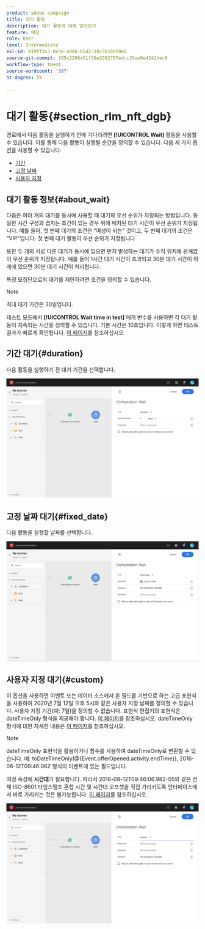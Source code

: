 ```yaml
---
product: adobe campaign
title: 대기 활동
description: 대기 활동에 대해 알아보기
feature: 여정
role: User
level: Intermediate
exl-id: 819ff3c3-0e3e-4d86-b5d2-10c5b10d19e6
source-git-commit: 185c2296a51f58e2092787edcc35ee9e4242bec8
workflow-type: tm+mt
source-wordcount: '387'
ht-degree: 5%

---
```


# 대기 활동{#section_rlm_nft_dgb}

경로에서 다음 활동을 실행하기 전에 기다리려면 **[!UICONTROL Wait]** 활동을 사용할 수 있습니다. 이를 통해 다음 활동이 실행될 순간을 정의할 수 있습니다. 다음 세 가지 옵션을 사용할 수 있습니다.

* [기간](#duration)
* [고정 날짜](#fixed_date)
* [사용자 지정](#custom)

<!--* [Email send time optimization](#email_send_time_optimization)-->

## 대기 활동 정보{#about_wait}

다음은 여러 개의 대기를 동시에 사용할 때 대기의 우선 순위가 지정되는 방법입니다. 동일한 시간 구성과 겹치는 조건이 있는 경우 위에 배치된 대기 시간이 우선 순위가 지정됩니다. 예를 들어, 첫 번째 대기의 조건은 &quot;여성이 되는&quot; 것이고, 두 번째 대기의 조건은 &quot;VIP&quot;입니다. 첫 번째 대기 활동이 우선 순위가 지정됩니다

또한 두 개의 서로 다른 대기가 동시에 있으면 먼저 발생하는 대기가 수직 위치에 관계없이 우선 순위가 지정됩니다. 예를 들어 1시간 대기 시간이 초과되고 30분 대기 시간이 아래에 있으면 30분 대기 시간이 처리됩니다.

특정 모집단으로의 대기를 제한하려면 조건을 정의할 수 있습니다.

>[!NOTE]
>
>최대 대기 기간은 30일입니다.
>
>테스트 모드에서 **[!UICONTROL Wait time in test]** 매개 변수를 사용하면 각 대기 활동이 지속되는 시간을 정의할 수 있습니다. 기본 시간은 10초입니다. 이렇게 하면 테스트 결과가 빠르게 확인됩니다. [이 페이지](../building-journeys/testing-the-journey.md)를 참조하십시오

## 기간 대기{#duration}

다음 활동을 실행하기 전 대기 기간을 선택합니다.

![](../assets/journey55.png)

## 고정 날짜 대기{#fixed_date}

다음 활동을 실행할 날짜를 선택합니다.

![](../assets/journey56.png)

## 사용자 지정 대기{#custom}

이 옵션을 사용하면 이벤트 또는 데이터 소스에서 온 필드를 기반으로 하는 고급 표현식을 사용하여 2020년 7월 12일 오후 5시와 같은 사용자 지정 날짜를 정의할 수 있습니다. 사용자 지정 기간(예: 7일)을 정의할 수 없습니다. 표현식 편집기의 표현식은 dateTimeOnly 형식을 제공해야 합니다. [이 페이지](../expression/expressionadvanced.md)를 참조하십시오. dateTimeOnly 형식에 대한 자세한 내용은 [이 페이지](../expression/data-types.md)를 참조하십시오.

>[!NOTE]
>
>dateTimeOnly 표현식을 활용하거나 함수를 사용하여 dateTimeOnly로 변환할 수 있습니다. 예: toDateTimeOnly(@{Event.offerOpened.activity.endTime}), 2016-08-12T09:46:06Z 형식의 이벤트에 있는 필드입니다.
>
>여정 속성에 **시간대**&#x200B;가 필요합니다. 따라서 2016-08-12T09:46:06.982-05와 같은 전체 ISO-8601 타임스탬프 혼합 시간 및 시간대 오프셋을 직접 가리키도록 인터페이스에서 바로 가리키는 것은 불가능합니다. [이 페이지](../building-journeys/timezone-management.md)를 참조하십시오.

![](../assets/journey57.png)

<!--## Email send time optimization{#email_send_time_optimization}

>[!CAUTION]
>
>The email send time optimization capability is only available to customers who use the [Adobe Experience Platform Data Connector](https://docs.adobe.com/content/help/en/campaign-standard/using/developing/mapping-campaign-and-aep-data/aep-about-data-connector.html).

This type of wait uses a score calculated in the Adobe Experience Platform. The score calculates the propensity to click or open an email in the future based on past behavior. Note that the algorithm calculating the score needs a certain amount of data to work. As a result, when it does not have enough data, the default wait time will apply. At publication time, you’ll be notified that the default time applies.

>[!NOTE]
>
>The first event of your journey must have a namespace.
>
>This capability is only available after an **[!UICONTROL Email]** activity. You need to have Adobe Campaign Standard.

1. In the **[!UICONTROL Amount of time]** field, define the number of hours to consider to optimize email sending.
1. In the **[!UICONTROL Optimization type]** field, choose if the optimization should increase clicks or opens.
1. In the **[!UICONTROL Default time]** field, define the default time to wait if the predictive send time score is not available.

    >[!NOTE]
    >
    >Note that the send time score can be unavailable because there is not enough data to perform the calculation. In this case, you will be informed, at publication time, that the default time applies.

![](../assets/journey57bis.png)-->
